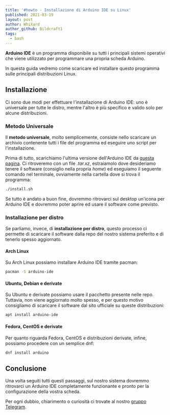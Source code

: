 ```yaml
---
title: '#howto - Installazione di Arduino IDE su Linux'
published: 2021-03-19
layout: post
author: WhiXard
author_github: Bildcraft1
tags:
  - bash
---
```

**Arduino IDE** è un programma disponibile su tutti i principali sistemi operativi che viene utilizzato per programmare una propria scheda Arduino.

In questa guida vedremo come scaricare ed installare questo programma sulle principali distribuzioni Linux.

## Installazione

Ci sono due modi per effettuare l'installazione di Arduino IDE: uno è universale per tutte le distro, mentre l'altro è più specifico e valido solo per alcune distribuzioni.

### Metodo Universale

Il **metodo universale**, molto semplicemente, consiste nello scaricare un archivio contenente tutti i file del programma ed eseguire uno script per l'installazione.

Prima di tutto, scarichiamo l'ultima versione dell'Arduino IDE da [questa pagina](https://www.arduino.cc/en/software/). Ci ritroveremo con un file *.tar.xz*, estraiamolo dove desideriamo tenere il software (consiglio nella propria *home*) ed eseguiamo il seguente comando nel terminale, ovviamente nella cartella dove si trova il programma:

```bash
./install.sh
```

Se tutto è andato a buon fine, dovremmo ritrovarci sul desktop un'icona per Arduino IDE e dovremmo poter aprire ed usare il software come previsto.

### Installazione per distro
Se parliamo, invece, di **installazione per distro**, questo processo ci permette di scaricare il software dalla repo del nostro sistema preferito e di tenerlo spesso aggiornato.

#### Arch Linux

Su Arch Linux possiamo installare Arduino IDE tramite pacman:

```bash
pacman -S arduino-ide
```

#### Ubuntu, Debian e derivate

Su Ubuntu e derivate possiamo usare il pacchetto presente nelle repo. Tuttavia, non viene aggiornato molto spesso, e per questo motivo consigliamo di scaricare il software dal sito ufficiale su queste distribuzioni:

```bash
apt install arduino-ide
```

#### Fedora, CentOS e derivate

Per quanto riguarda Fedora, CentOS e distribuzioni derivate, infine, possiamo procedere con un semplice dnf:
```bash
dnf install arduino
```

## Conclusione
Una volta seguiti tutti questi passaggi, sul nostro sistema dovremmo ritrovarci un Arduino IDE completamente funzionante e pronto per la configurazione della vostra scheda.

Per ogni dubbio, chiarimento o curiosità ci trovate al nostro <a href="https://t.me/linuxpeople">gruppo Telegram</a>.